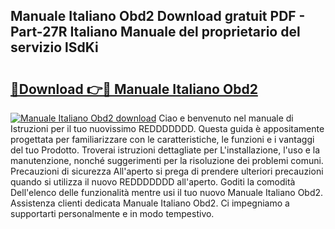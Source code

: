 ## Manuale Italiano Obd2 Download gratuit PDF - Part-27R Italiano Manuale del proprietario del servizio lSdKi

# <h2><a href="http://dfginw5.blite.top/?on=Manuale+Italiano+Obd2">🔗Download 👉🔴 Manuale Italiano Obd2</a></h2>

[![Manuale Italiano Obd2 download](https://i.imgur.com/lujVjoI.png)](http://dfginw5.blite.top/?on=Manuale+Italiano+Obd2)
Ciao e benvenuto nel manuale di Istruzioni per il tuo nuovissimo REDDDDDDD. Questa guida è appositamente progettata per familiarizzare con le caratteristiche, le funzioni e i vantaggi del tuo Prodotto. Troverai istruzioni dettagliate per L'installazione, l'uso e la manutenzione, nonché suggerimenti per la risoluzione dei problemi comuni. Precauzioni di sicurezza All'aperto si prega di prendere ulteriori precauzioni quando si utilizza il nuovo REDDDDDDD all'aperto. Goditi la comodità Dell'elenco delle funzionalità mentre usi il tuo nuovo Manuale Italiano Obd2. Assistenza clienti dedicata Manuale Italiano Obd2. Ci impegniamo a supportarti personalmente e in modo tempestivo.
